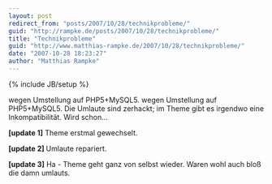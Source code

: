 ```yaml
---
layout: post
redirect_from: "posts/2007/10/28/technikprobleme/"
guid: "http://rampke.de/posts/2007/10/28/technikprobleme/"
title: "Technikprobleme"
guid: "http://www.matthias-rampke.de/2007/10/28/technikprobleme/"
date: "2007-10-28 18:23:27"
author: "Matthias Rampke"
---
```

{% include JB/setup %}

wegen Umstellung auf PHP5+MySQL5.
wegen Umstellung auf PHP5+MySQL5.
Die Umlaute sind zerhackt; im Theme gibt es irgendwo eine Inkompatibilit&auml;t. Wird schon...

<strong>[update 1]</strong> Theme erstmal gewechselt.

<strong>[update 2] </strong>Umlaute repariert.

<strong>[update 3]</strong> Ha - Theme geht ganz von selbst wieder. Waren wohl auch blo&szlig; die damn umlauts.


